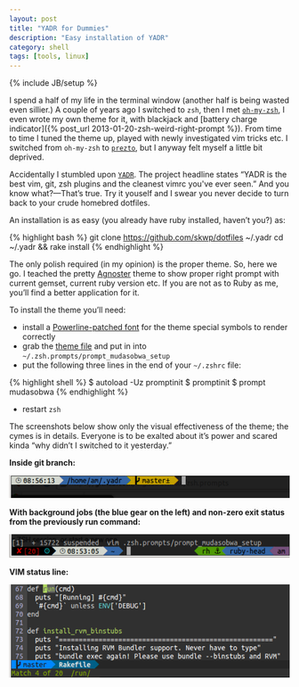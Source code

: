 ```yaml
---
layout: post
title: "YADR for Dummies"
description: "Easy installation of YADR"
category: shell
tags: [tools, linux]
---
```

{% include JB/setup %}

I spend a half of my life in the terminal window (another half is being wasted even sillier.)
A couple of years ago I switched to `zsh`, then I met [`oh-my-zsh`](https://github.com/robbyrussell/oh-my-zsh),
I even wrote my own theme for it, with blackjack and [battery charge indicator]({% post_url 2013-01-20-zsh-weird-right-prompt %}).
From time to time I tuned the theme up, played with newly investigated vim tricks etc. I switched from `oh-my-zsh` to
[`prezto`](https://github.com/sorin-ionescu/prezto), but I anyway felt myself a little bit deprived.

Accidentally I stumbled upon [`YADR`](https://github.com/skwp/dotfiles). The project headline states
“YADR is the best vim, git, zsh plugins and the cleanest vimrc you've ever seen.” And you know what?—That’s true.
Try it youself and I swear you never decide to turn back to your crude homebred dotfiles.

An installation is as easy (you already have ruby installed, haven’t you?) as:

{% highlight bash %}
git clone https://github.com/skwp/dotfiles ~/.yadr
cd ~/.yadr && rake install
{% endhighlight %}

The only polish required (in my opinion) is the proper theme. So, here we go. I teached the pretty
[Agnoster](https://gist.github.com/agnoster/3712874) theme to show proper right prompt with current gemset,
current ruby version etc. If you are not as to Ruby as me, you’ll find a better application for it.

To install the theme you’ll need:

* install a [Powerline-patched font](https://gist.github.com/1595572) for the theme special symbols
to render correctly
* grab the [theme file](https://gist.github.com/mudasobwa/5308070) and put in into `~/.zsh.prompts/prompt_mudasobwa_setup`
* put the following three lines in the end of your `~/.zshrc` file:

{% highlight shell %}
  $ autoload -Uz promptinit
  $ promptinit
  $ prompt mudasobwa
{% endhighlight %}

* restart `zsh`

The screenshots below show only the visual effectiveness of the theme; the cymes is in details. Everyone
is to be exalted about it’s power and scared kinda “why didn’t I switched to it yesterday.”

**Inside git branch:**

![YADR prompt inside git branch](/img/yadr-mudasobwa-git-prompt.png)

**With background jobs (the blue gear on the left) and non-zero exit status from the previously run command:**

![YADR prompt with running process](/img/yadr-mudasobwa-full-prompt.png)

**VIM status line:**

![YADR prompt for VIM](/img/yadr-mudasobwa-vim-prompt.png)


